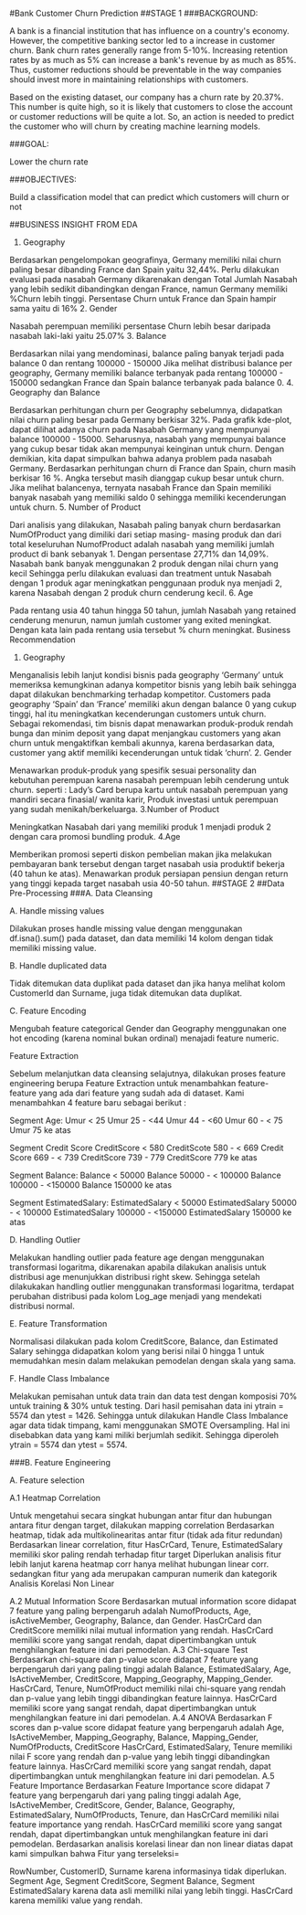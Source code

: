 #Bank Customer Churn Prediction
##STAGE 1
###BACKGROUND:

A bank is a financial institution that has influence on a country's economy. However, the competitive banking sector led to a increase in customer churn. Bank churn rates generally range from 5-10%. Increasing retention rates by as much as 5% can increase a bank's revenue by as much as 85%. Thus, customer reductions should be preventable in the way companies should invest more in maintaining relationships with customers.

Based on the existing dataset, our company has a churn rate by 20.37%. This number is quite high, so it is likely that customers to close the account or customer reductions will be quite a lot. So, an action is needed to predict the customer who will churn by creating machine learning models.

###GOAL:

Lower the churn rate

###OBJECTIVES:

Build a classification model that can predict which customers will churn or not

##BUSINESS INSIGHT FROM EDA

1. Geography

Berdasarkan pengelompokan geografinya, Germany memiliki nilai churn paling besar dibanding France dan Spain yaitu 32,44%. Perlu dilakukan evaluasi pada nasabah Germany dikarenakan dengan Total Jumlah Nasabah yang lebih sedikit dibandingkan dengan France, namun Germany memiliki %Churn lebih tinggi.
Persentase Churn untuk France dan Spain hampir sama yaitu di 16%
2. Gender

Nasabah perempuan memiliki persentase Churn lebih besar daripada nasabah laki-laki yaitu 25.07%
3. Balance

Berdasarkan nilai yang mendominasi, balance paling banyak terjadi pada balance 0 dan rentang 100000 - 150000
Jika melihat distribusi balance per geography, Germany memiliki balance terbanyak pada rentang 100000 - 150000 sedangkan France dan Spain balance terbanyak pada balance 0.
4. Geography dan Balance

Berdasarkan perhitungan churn per Geography sebelumnya, didapatkan nilai churn paling besar pada Germany berkisar 32%. Pada grafik kde-plot, dapat dilihat adanya churn pada Nasabah Germany yang mempunyai balance 100000 - 15000. Seharusnya, nasabah yang mempunyai balance yang cukup besar tidak akan mempunyai keinginan untuk churn.
Dengan demikian, kita dapat simpulkan bahwa adanya problem pada nasabah Germany.
Berdasarkan perhitungan churn di France dan Spain, churn masih berkisar 16 %. Angka tersebut masih dianggap cukup besar untuk churn. Jika melihat balancenya, ternyata nasabah France dan Spain memiliki banyak nasabah yang memiliki saldo 0 sehingga memiliki kecenderungan untuk churn.
5. Number of Product

Dari analisis yang dilakukan, Nasabah paling banyak churn berdasarkan NumOfProduct yang dimiliki dari setiap masing- masing produk dan dari total keseluruhan NumofProduct adalah nasabah yang memiliki jumlah product di bank sebanyak 1. Dengan persentase 27,71% dan 14,09%.
Nasabah bank banyak menggunakan 2 produk dengan nilai churn yang kecil
Sehingga perlu dilakukan evaluasi dan treatment untuk Nasabah dengan 1 produk agar meningkatkan penggunaan produk nya menjadi 2, karena Nasabah dengan 2 produk churn cenderung kecil.
6. Age

Pada rentang usia 40 tahun hingga 50 tahun, jumlah Nasabah yang retained cenderung menurun, namun jumlah customer yang exited meningkat. Dengan kata lain pada rentang usia tersebut % churn meningkat.
Business Recommendation

1. Geography

Menganalisis lebih lanjut kondisi bisnis pada geography ‘Germany’ untuk memeriksa kemungkinan adanya kompetitor bisnis yang lebih baik sehingga dapat dilakukan benchmarking terhadap kompetitor.
Customers pada geography ‘Spain’ dan ‘France’ memiliki akun dengan balance 0 yang cukup tinggi, hal itu meningkatkan kecenderungan customers untuk churn. Sebagai rekomendasi, tim bisnis dapat menawarkan produk-produk rendah bunga dan minim deposit yang dapat menjangkau customers yang akan churn untuk mengaktifkan kembali akunnya, karena berdasarkan data, customer yang aktif memiliki kecenderungan untuk tidak ‘churn’.
2. Gender

Menawarkan produk-produk yang spesifik sesuai personality dan kebutuhan perempuan karena nasabah perempuan lebih cenderung untuk churn. seperti : Lady’s Card berupa kartu untuk nasabah perempuan yang mandiri secara finasial/ wanita karir, Produk investasi untuk perempuan yang sudah menikah/berkeluarga.
3.Number of Product

Meningkatkan Nasabah dari yang memiliki produk 1 menjadi produk 2 dengan cara promosi bundling produk.
4.Age

Memberikan promosi seperti diskon pembelian makan jika melakukan pembayaran bank tersebut dengan target nasabah usia produktif bekerja (40 tahun ke atas). Menawarkan produk persiapan pensiun dengan return yang tinggi kepada target nasabah usia 40-50 tahun.
##STAGE 2
##Data Pre-Processing
###A. Data Cleansing

A. Handle missing values

Dilakukan proses handle missing value dengan menggunakan df.isna().sum() pada dataset, dan data memiliki 14 kolom dengan tidak memiliki missing value.

B. Handle duplicated data

Tidak ditemukan data duplikat pada dataset dan jika hanya melihat kolom CustomerId dan Surname, juga tidak ditemukan data duplikat.

C. Feature Encoding

Mengubah feature categorical Gender dan Geography menggunakan one hot encoding (karena nominal bukan ordinal) menajadi feature numeric.

Feature Extraction

Sebelum melanjutkan data cleansing selajutnya, dilakukan proses feature engineering berupa Feature Extraction untuk menambahkan feature- feature yang ada dari feature yang sudah ada di dataset. Kami menambahkan 4 feature baru sebagai berikut :

Segment Age: Umur < 25 Umur 25 - <44 Umur 44 - <60 Umur 60 - < 75 Umur 75 ke atas

Segment Credit Score CreditScore < 580 CreditScote 580 - < 669 Credit Score 669 - < 739 CreditScore 739 - 779 CreditScore 779 ke atas

Segment Balance: Balance < 50000 Balance 50000 - < 100000 Balance 100000 - <150000 Balance 150000 ke atas

Segment EstimatedSalary: EstimatedSalary < 50000 EstimatedSalary 50000 - < 100000 EstimatedSalary 100000 - <150000 EstimatedSalary 150000 ke atas

D. Handling Outlier

Melakukan handling outlier pada feature age dengan menggunakan transformasi logaritma, dikarenakan apabila dilakukan analisis untuk distribusi age menunjukkan distribusi right skew. Sehingga setelah dilakukakan handling outlier menggunakan transformasi logaritma, terdapat perubahan distribusi pada kolom Log_age menjadi yang mendekati distribusi normal.

E. Feature Transformation

Normalisasi dilakukan pada kolom CreditScore, Balance, dan Estimated Salary sehingga didapatkan kolom yang berisi nilai 0 hingga 1 untuk memudahkan mesin dalam melakukan pemodelan dengan skala yang sama.

F. Handle Class Imbalance

Melakukan pemisahan untuk data train dan data test dengan komposisi 70% untuk training & 30% untuk testing. Dari hasil pemisahan data ini ytrain = 5574 dan ytest = 1426. Sehingga untuk dilakukan Handle Class Imbalance agar data tidak timpang, kami menggunakan SMOTE Oversampling. Hal ini disebabkan data yang kami miliki berjumlah sedikit. Sehingga diperoleh ytrain = 5574 dan ytest = 5574.

###B. Feature Engineering

A. Feature selection

A.1 Heatmap Correlation

Untuk mengetahui secara singkat hubungan antar fitur dan hubungan antara fitur dengan target, dilakukan mapping correlation
Berdasarkan heatmap, tidak ada multikolinearitas antar fitur (tidak ada fitur redundan)
Berdasarkan linear correlation, fitur HasCrCard, Tenure, EstimatedSalary memiliki skor paling rendah terhadap fitur target
Diperlukan analisis fitur lebih lanjut karena heatmap corr hanya melihat hubungan linear corr. sedangkan fitur yang ada merupakan campuran numerik dan kategorik
Analisis Korelasi Non Linear

A.2 Mutual Information Score
Berdasarkan mutual information score didapat 7 feature yang paling berpengaruh adalah NumofProducts, Age, isActiveMember, Geography, Balance, dan Gender.
HasCrCard dan CreditScore memiliki nilai mutual information yang rendah.
HasCrCard memiliki score yang sangat rendah, dapat dipertimbangkan untuk menghilangkan feature ini dari pemodelan.
A.3 Chi-square Test
Berdasarkan chi-square dan p-value score didapat 7 feature yang berpengaruh dari yang paling tinggi adalah Balance, EstimatedSalary, Age, IsActiveMember, CreditScore, Mapping_Geography, Mapping_Gender.
HasCrCard, Tenure, NumOfProduct memiliki nilai chi-square yang rendah dan p-value yang lebih tinggi dibandingkan feature lainnya.
HasCrCard memiliki score yang sangat rendah, dapat dipertimbangkan untuk menghilangkan feature ini dari pemodelan.
A.4 ANOVA
Berdasarkan F scores dan p-value score didapat feature yang berpengaruh adalah Age, IsActiveMember, Mapping_Geography, Balance, Mapping_Gender, NumOfProducts, CreditScore
HasCrCard, EstimatedSalary, Tenure memiliki nilai F score yang rendah dan p-value yang lebih tinggi dibandingkan feature lainnya.
HasCrCard memiliki score yang sangat rendah, dapat dipertimbangkan untuk menghilangkan feature ini dari pemodelan.
A.5 Feature Importance
Berdasarkan Feature Importance score didapat 7 feature yang berpengaruh dari yang paling tinggi adalah Age, IsActiveMember, CreditScore, Gender, Balance, Geography, EstimatedSalary,
NumOfProducts, Tenure, dan HasCrCard memiliki nilai feature importance yang rendah.
HasCrCard memiliki score yang sangat rendah, dapat dipertimbangkan untuk menghilangkan feature ini dari pemodelan.
Berdasarkan analisis korelasi linear dan non linear diatas dapat kami simpulkan bahwa Fitur yang terseleksi=

RowNumber, CustomerID, Surname karena informasinya tidak diperlukan.
Segment Age, Segment CreditScore, Segment Balance, Segment EstimatedSalary karena data asli memiliki nilai yang lebih tinggi.
HasCrCard karena memiliki value yang rendah.
